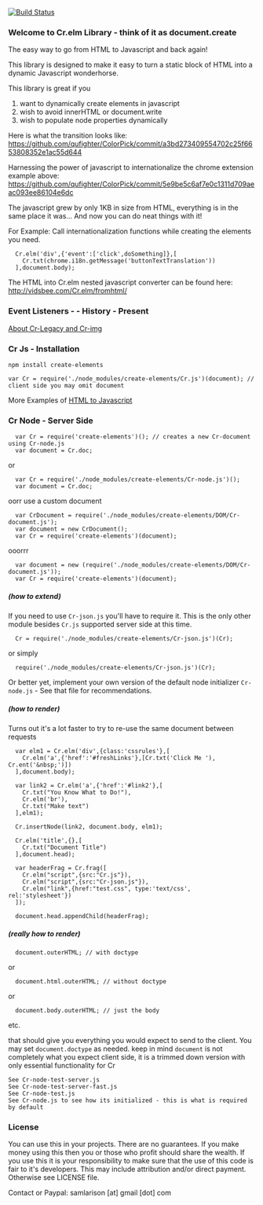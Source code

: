 [![Build Status](https://travis-ci.org/qufighter/Cr.svg)](https://travis-ci.org/qufighter/Cr)

### Welcome to Cr.elm Library - think of it as document.create

The easy way to go from HTML to Javascript and back again!

This library is designed to make it easy to turn a static
block of HTML into a dynamic Javascript wonderhorse.

This library is great if you
 1. want to dynamically create elements in javascript
 2. wish to avoid innerHTML or document.write
 3. wish to populate node properties dynamically


Here is what the transition looks like:
https://github.com/qufighter/ColorPick/commit/a3bd273409554702c25f6653808352e1ac55d644

Harnessing the power of javascript to 
internationalize the chrome extension example above:
https://github.com/qufighter/ColorPick/commit/5e9be5c6af7e0c1311d709aeac093ee86104e6dc

The javascript grew by only 1KB in size from HTML, 
everything is in the same place it was...
And now you can do neat things with it!

For Example: Call internationalization functions while 
creating the elements you need.

```
  Cr.elm('div',{'event':['click',doSomething]},[
    Cr.txt(chrome.i18n.getMessage('buttonTextTranslation'))
  ],document.body);
```

The HTML into Cr.elm nested javascript converter 
can be found here:
  http://vidsbee.com/Cr.elm/fromhtml/

### Event Listeners - - History - Present

[About Cr-Legacy and Cr-img](legacy)

### Cr Js - Installation

`npm install create-elements`

`var Cr = require('./node_modules/create-elements/Cr.js')(document); // client side you may omit document`

More Examples of [HTML to Javascript](http://vidsbee.com/Cr.elm/fromhtml/)

### Cr Node - Server Side

```
  var Cr = require('create-elements')(); // creates a new Cr-document using Cr-node.js
  var document = Cr.doc;
```
or
```
  var Cr = require('./node_modules/create-elements/Cr-node.js')();
  var document = Cr.doc;
```
oorr use a custom document
```
  var CrDocument = require('./node_modules/create-elements/DOM/Cr-document.js');
  var document = new CrDocument();
  var Cr = require('create-elements')(document);
```
ooorrr
```
  var document = new (require('./node_modules/create-elements/DOM/Cr-document.js'));
  var Cr = require('create-elements')(document);
```

##### (how to extend)

If you need to use `Cr-json.js` you'll have to require it.  This is the only other module besides `Cr.js` supported server side at this time.
```
  Cr = require('./node_modules/create-elements/Cr-json.js')(Cr);
```
or simply
```
  require('./node_modules/create-elements/Cr-json.js')(Cr);
```
Or better yet, implement your own version of the default node initializer `Cr-node.js` - See that file for recommendations.

##### (how to render)

Turns out it's a lot faster to try to re-use the same document between requests
```
  var elm1 = Cr.elm('div',{class:'cssrules'},[
    Cr.elm('a',{'href':'#freshLinks'},[Cr.txt('Click Me '), Cr.ent('&nbsp;')])
  ],document.body);

  var link2 = Cr.elm('a',{'href':'#link2'},[
    Cr.txt("You Know What to Do!"),
    Cr.elm('br'),
    Cr.txt("Make text")
  ],elm1);

  Cr.insertNode(link2, document.body, elm1);

  Cr.elm('title',{},[
    Cr.txt("Document Title")
  ],document.head);

  var headerFrag = Cr.frag([
    Cr.elm("script",{src:"Cr.js"}),
    Cr.elm("script",{src:"Cr-json.js"}),
    Cr.elm("link",{href:"test.css", type:'text/css', rel:'stylesheet'})
  ]);

  document.head.appendChild(headerFrag);
```
##### (really how to render)
```
  document.outerHTML; // with doctype
```
or
```
  document.html.outerHTML; // without doctype
```
or
```
  document.body.outerHTML; // just the body
```
etc.


that should give you everything you would expect to send to the client.  You may set `document.doctype` as needed.
keep in mind `document` is not completely what you expect client side,
it is a trimmed down version with only essential functionality for Cr
```
See Cr-node-test-server.js
See Cr-node-test-server-fast.js
See Cr-node-test.js
See Cr-node.js to see how its initialized - this is what is required by default
```

### License
You can use this in your projects.  There are no guarantees.
If you make money using this then you or those who profit
should share the wealth.  If you use this it is your
responsibility to make sure that the use of this code
is fair to it's developers.  This may include attribution
and/or direct payment.  Otherwise see LICENSE file.

Contact or Paypal: samlarison [at] gmail [dot] com
